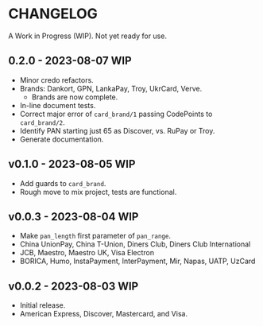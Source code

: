 # CHANGELOG

A Work in Progress (WIP).
Not yet ready for use.

## 0.2.0 - 2023-08-07 WIP
- Minor credo refactors.
- Brands: Dankort, GPN, LankaPay, Troy, UkrCard, Verve.
  - Brands are now complete.
- In-line document tests.
- Correct major error of `card_brand/1` passing CodePoints to `card_brand/2`.
- Identify PAN starting just 65 as Discover, vs. RuPay or Troy.
- Generate documentation.

## v0.1.0 - 2023-08-05 WIP
- Add guards to `card_brand`.
- Rough move to mix project, tests are functional.

## v0.0.3 - 2023-08-04 WIP
- Make `pan_length` first parameter of `pan_range`.
- China UnionPay, China T-Union, Diners Club, Diners Club International
- JCB, Maestro, Maestro UK, Visa Electron
- BORICA, Humo, InstaPayment, InterPayment, Mir, Napas, UATP, UzCard

## v0.0.2 - 2023-08-03 WIP
- Initial release.
- American Express, Discover, Mastercard, and Visa.

